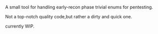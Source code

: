 A small tool for handling early-recon phase trivial enums for pentesting.

Not a top-notch quality code,but rather a dirty and quick one.

currently WIP.